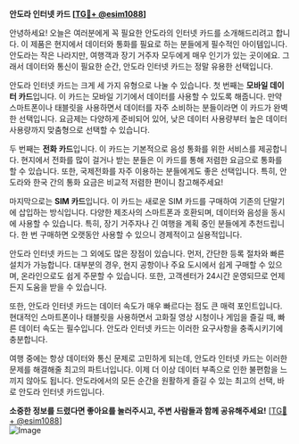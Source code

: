 **안도라 인터넷 카드 [[TG💪+ @esim1088](https://t.me/s/esim1088)]**

안녕하세요! 오늘은 여러분에게 꼭 필요한 안도라의 인터넷 카드를 소개해드리려고 합니다. 이 제품은 현지에서 데이터와 통화를 필요로 하는 분들에게 필수적인 아이템입니다. 안도라는 작은 나라지만, 여행객과 장기 거주자 모두에게 매우 인기가 있는 곳이에요. 그래서 데이터와 통신이 필요한 순간, 안도라 인터넷 카드는 정말 유용한 선택입니다.

안도라 인터넷 카드는 크게 세 가지 유형으로 나눌 수 있습니다. 첫 번째는 **모바일 데이터 카드**입니다. 이 카드는 모바일 기기에서 데이터를 사용할 수 있도록 해줍니다. 만약 스마트폰이나 태블릿을 사용하면서 데이터를 자주 소비하는 분들이라면 이 카드가 완벽한 선택입니다. 요금제는 다양하게 준비되어 있어, 낮은 데이터 사용량부터 높은 데이터 사용량까지 맞춤형으로 선택할 수 있습니다.

두 번째는 **전화 카드**입니다. 이 카드는 기본적으로 음성 통화를 위한 서비스를 제공합니다. 현지에서 전화를 많이 걸거나 받는 분들은 이 카드를 통해 저렴한 요금으로 통화를 할 수 있습니다. 또한, 국제전화를 자주 이용하는 분들에게도 좋은 선택입니다. 특히, 안도라와 한국 간의 통화 요금은 비교적 저렴한 편이니 참고해주세요!

마지막으로는 **SIM 카드**입니다. 이 카드는 새로운 SIM 카드를 구매하여 기존의 단말기에 삽입하는 방식입니다. 다양한 제조사의 스마트폰과 호환되며, 데이터와 음성을 동시에 사용할 수 있습니다. 특히, 장기 거주자나 긴 여행을 계획 중인 분들에게 추천드립니다. 한 번 구매하면 오랫동안 사용할 수 있으니 경제적이고 실용적입니다.

안도라 인터넷 카드는 그 외에도 많은 장점이 있습니다. 먼저, 간단한 등록 절차와 빠른 설치가 가능합니다. 대부분의 경우, 현지 공항이나 주요 도시에서 쉽게 구매할 수 있으며, 온라인으로도 쉽게 주문할 수 있습니다. 또한, 고객센터가 24시간 운영되므로 언제든지 도움을 받을 수 있습니다.

또한, 안도라 인터넷 카드는 데이터 속도가 매우 빠르다는 점도 큰 매력 포인트입니다. 현대적인 스마트폰이나 태블릿을 사용하면서 고화질 영상 시청이나 게임을 즐길 때, 빠른 데이터 속도는 필수입니다. 안도라 인터넷 카드는 이러한 요구사항을 충족시키기에 충분합니다.

여행 중에는 항상 데이터와 통신 문제로 고민하게 되는데, 안도라 인터넷 카드는 이러한 문제를 해결해줄 최고의 파트너입니다. 이제 더 이상 데이터 부족으로 인한 불편함을 느끼지 않아도 됩니다. 안도라에서의 모든 순간을 원활하게 즐길 수 있는 최고의 선택, 바로 안도라 인터넷 카드입니다.

**소중한 정보를 드렸다면 좋아요를 눌러주시고, 주변 사람들과 함께 공유해주세요!** [[TG💪+ @esim1088](https://t.me/s/esim1088)]  
![Image](https://i.postimg.cc/Y0z9fWf4/image.png)